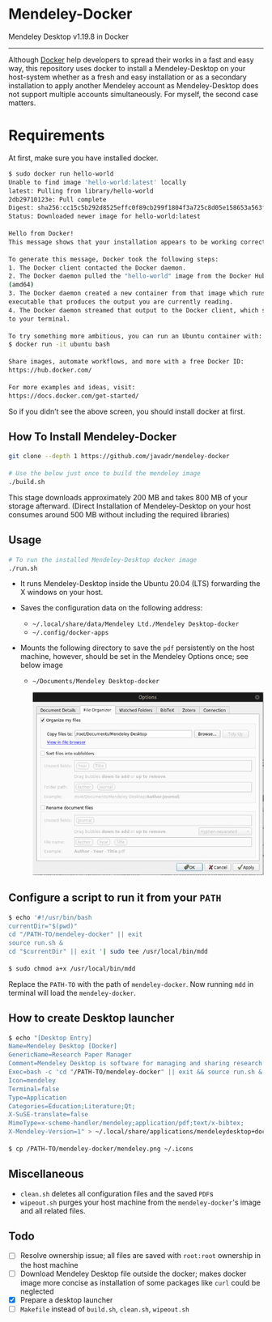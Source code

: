 # Mendeley-Docker
Mendeley Desktop v1.19.8 in Docker

---

Although [Docker](https://www.docker.com/) help developers to spread their works in a fast and easy way, this repository uses docker to install a Mendeley-Desktop on your host-system whether as a fresh and easy installation or as a secondary installation to apply another Mendeley account as Mendeley-Desktop does not support multiple accounts simultaneously. For myself, the second case matters. 

# Requirements

At first, make sure you have installed docker. 

```bash
$ sudo docker run hello-world
Unable to find image 'hello-world:latest' locally
latest: Pulling from library/hello-world
2db29710123e: Pull complete
Digest: sha256:cc15c5b292d8525effc0f89cb299f1804f3a725c8d05e158653a563f15e4f685
Status: Downloaded newer image for hello-world:latest

Hello from Docker!
This message shows that your installation appears to be working correctly.

To generate this message, Docker took the following steps:
1. The Docker client contacted the Docker daemon.
2. The Docker daemon pulled the "hello-world" image from the Docker Hub.
(amd64)
3. The Docker daemon created a new container from that image which runs the
executable that produces the output you are currently reading.
4. The Docker daemon streamed that output to the Docker client, which sent it
to your terminal.

To try something more ambitious, you can run an Ubuntu container with:
$ docker run -it ubuntu bash

Share images, automate workflows, and more with a free Docker ID:
https://hub.docker.com/

For more examples and ideas, visit:
https://docs.docker.com/get-started/
```

So if you didn’t see the 	above screen, you should install docker at first. 



## How To Install Mendeley-Docker

```bash
git clone --depth 1 https://github.com/javadr/mendeley-docker

# Use the below just once to build the mendeley image 
./build.sh 
```

This stage downloads approximately 200 MB and takes 800 MB of your storage afterward. (Direct Installation of Mendeley-Desktop on your host consumes around 500 MB without including the required libraries) 

## Usage

```bash
# To run the installed Mendeley-Desktop docker image
./run.sh
```

* It runs Mendeley-Desktop inside the Ubuntu 20.04 (LTS) forwarding the X windows on your host.

* Saves the configuration data on the following address:
  * `~/.local/share/data/Mendeley Ltd./Mendeley Desktop-docker`  
  * `~/.config/docker-apps`
  
* Mounts the following directory to save the `pdf` persistently on the host machine, however, should be set in the Mendeley Options once; see below image
  * `~/Documents/Mendeley Desktop-docker`
  
    <img src="mendeley-options.png" style="zoom:67%;" />

## Configure a script to run it from your `PATH`

```bash
$ echo '#!/usr/bin/bash
currentDir="$(pwd)"
cd "/PATH-TO/mendeley-docker" || exit
source run.sh &
cd "$currentDir" || exit '| sudo tee /usr/local/bin/mdd

$ sudo chmod a+x /usr/local/bin/mdd
```
Replace the `PATH-TO` with the path of `mendeley-docker`. Now running `mdd` in terminal will load the `mendeley-docker`. 

## How to create Desktop launcher

```bash
$ echo "[Desktop Entry]
Name=Mendeley Desktop [Docker]
GenericName=Research Paper Manager
Comment=Mendeley Desktop is software for managing and sharing research papers
Exec=bash -c 'cd "/PATH-TO/mendeley-docker" || exit && source run.sh &'
Icon=mendeley
Terminal=false
Type=Application
Categories=Education;Literature;Qt;
X-SuSE-translate=false
MimeType=x-scheme-handler/mendeley;application/pdf;text/x-bibtex;
X-Mendeley-Version=1" > ~/.local/share/applications/mendeleydesktop+docker.desktop

$ cp /PATH-TO/mendeley-docker/mendeley.png ~/.icons
```



## Miscellaneous

* `clean.sh` deletes all configuration files and the saved `PDF`s
* `wipeout.sh` purges your host machine from the `mendeley-docker`'s image and all related files. 



## Todo 

* [ ] Resolve ownership issue; all files are saved with `root:root` ownership in the host machine
* [ ] Download Mendeley Desktop file outside the docker; makes docker image more concise as installation of some packages like `curl` could be neglected
* [x] Prepare a desktop launcher
* [ ] `Makefile` instead of  `build.sh`, `clean.sh`, `wipeout.sh`

